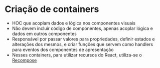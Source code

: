 # Criação de containers

* HOC que acoplam dados e lógica nos componentes visuais
* Não devem incluir código de componentes, apenas acoplar lógica e dados em outros componentes
* Responsável por passar valores para propriedades, definir estados e alterações dos mesmos, e criar funções que servem como handlers para eventos dos componentes de apresentação
* Nesses containers, para utilizar recursos do React, utiliza-se o [Recompose](https://github.com/acdlite/recompose)
